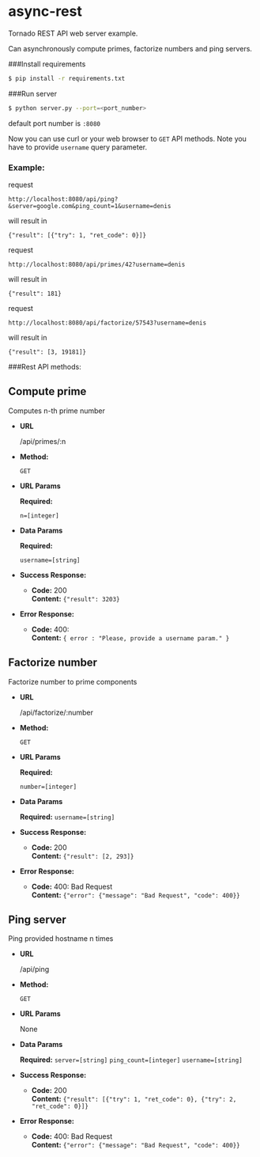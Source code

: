 # async-rest
Tornado REST API web server example.

Can asynchronously compute primes, factorize numbers and ping servers.

###Install requirements
``` bash
$ pip install -r requirements.txt
```

###Run server
``` bash
$ python server.py --port=<port_number>
```

default port number is `:8080`

Now you can use curl or your web browser to `GET` API methods.
Note you have to provide `username` query parameter.

### Example:
request
```
http://localhost:8080/api/ping?&server=google.com&ping_count=1&username=denis
```

will result in

```
{"result": [{"try": 1, "ret_code": 0}]}
```

request
```
http://localhost:8080/api/primes/42?username=denis
```

will result in

```
{"result": 181}
```

request 
```
http://localhost:8080/api/factorize/57543?username=denis
```

will result in

```
{"result": [3, 19181]}
```

###Rest API methods:

**Compute prime**
----
 Computes n-th prime number

* **URL**

  /api/primes/:n

* **Method:**

  `GET`
  
*  **URL Params**

   **Required:**
 
   `n=[integer]`

* **Data Params**


   **Required:**
 
   `username=[string]`

* **Success Response:**

  * **Code:** 200 <br />
    **Content:** `{"result": 3203}`
 
* **Error Response:**

  * **Code:** 400: <br />
    **Content:** `{ error : "Please, provide a username param." }`
    
    
**Factorize number**
----
 Factorize number to prime components

* **URL**

  /api/factorize/:number

* **Method:**

  `GET`
  
*  **URL Params**

   **Required:**
 
   `number=[integer]`

* **Data Params**

    **Required:**
   `username=[string]`

* **Success Response:**

  * **Code:** 200 <br />
    **Content:** `{"result": [2, 293]}`
 
* **Error Response:**

  * **Code:** 400: Bad Request <br />
    **Content:** `{"error": {"message": "Bad Request", "code": 400}}`
    
    
**Ping server**
----
  Ping provided hostname n times

* **URL**

  /api/ping

* **Method:**

  `GET`
  
*  **URL Params**

    None
     

* **Data Params**

    **Required:**
   `server=[string]`
   `ping_count=[integer]`
   `username=[string]`

* **Success Response:**

  * **Code:** 200 <br />
    **Content:** `{"result": [{"try": 1, "ret_code": 0}, {"try": 2, "ret_code": 0}]}`
 
* **Error Response:**

  * **Code:** 400: Bad Request <br />
    **Content:** `{"error": {"message": "Bad Request", "code": 400}}`
